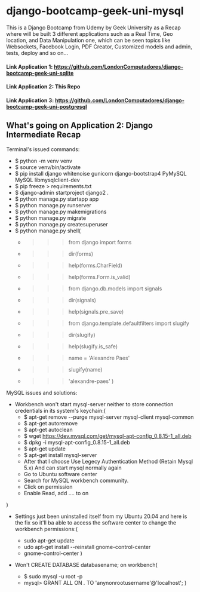 # django-bootcamp-geek-uni-mysql

This is a Django Bootcamp from Udemy by Geek University as a Recap where will be built 3 different applications such as a Real Time, Geo location, and Data Manipulation one, which can be seen topics like Websockets, Facebook Login, PDF Creator, Customized models and admin, tests, deploy and so on...

#### Link Application 1: https://github.com/LondonComputadores/django-bootcamp-geek-uni-sqlite

#### Link Application 2: This Repo

#### Link Application 3: https://github.com/LondonComputadores/django-bootcamp-geek-uni-postgresql


## What's going on Application 2: Django Intermediate Recap

Terminal's issued commands:

- $ python -m venv venv
- $ source venv/bin/activate
- $ pip install django whitenoise gunicorn django-bootstrap4 PyMySQL
MySQL libmysqlclient-dev
- $ pip freeze > requirements.txt
- $ django-admin startproject django2 .
- $ python manage.py startapp app
- $ python manage.py runserver
- $ python manage.py makemigrations
- $ python manage.py migrate
- $ python manage.py createsuperuser
- $ python manage.py shell(
    - >>> from django import forms
    - >>> dir(forms)
    - >>> help(forms.CharField)
    - >>> help(forms.Form.is_valid)
    - >>> from django.db.models import signals
    - >>> dir(signals)
    - >>> help(signals.pre_save)
    - >>> from django.template.defaultfilters import slugify
    - >>> dir(slugify)
    - >>> help(slugify.is_safe)
    - >>> name = 'Alexandre Paes'
    - >>> slugify(name)
    - >>> 'alexandre-paes'
)


MySQL issues and solutions:

- Workbench won't start mysql-server neither to store connection   credentials in its system's keychain:(
    - $ apt-get remove --purge mysql-server mysql-client mysql-common
    - $ apt-get autoremove
    - $ apt-get autoclean
    - $ wget https://dev.mysql.com/get/mysql-apt-config_0.8.15-1_all.deb
    - $ dpkg -i mysql-apt-config_0.8.15-1_all.deb
    - $ apt-get update
    - $ apt-get install mysql-server
    - After that I choose Use Legecy Authentication Method (Retain Mysql 5.x) And can start mysql normally again
    - Go to Ubuntu software center
    - Search for MySQL workbench community.
    - Click on permission
    - Enable Read, add .... to on

)

- Settings just been uninstalled itself from my Ubuntu 20.04 and here is the fix so it'll ba able to access the software center to change the workbench permissions:(
     - sudo apt-get update
     - udo apt-get install --reinstall gnome-control-center
     - gnome-control-center
 )

- Won't CREATE DATABASE databasename; on workbench(
    - $ sudo mysql -u root -p
    - mysql> GRANT ALL ON *.* TO 'anynonrootusername'@'localhost';
)
